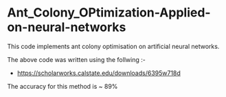 # Ant_Colony_OPtimization-Applied-on-neural-networks
This code implements ant colony optimisation on artificial neural networks. 

The above code was written using the follwing :-
- https://scholarworks.calstate.edu/downloads/6395w718d

The accuracy for this method is ~ 89%
